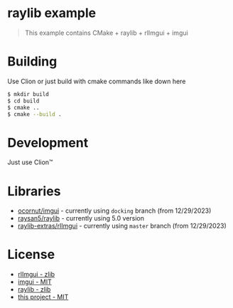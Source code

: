 # raylib example

> This example contains CMake + raylib + rlImgui + imgui

# Building
Use Clion or just build with cmake commands like down here
```bash
$ mkdir build
$ cd build
$ cmake ..
$ cmake --build .
```

# Development
Just use Clion™️

# Libraries
- [ocornut/imgui](https://github.com/ocornut/imgui) - currently using `docking` branch (from 12/29/2023)
- [raysan5/raylib](https://github.com/raysan5/raylib) - currently using 5.0 version
- [raylib-extras/rlImgui](https://github.com/raylib-extras/rlImgui) - currently using `master` branch (from 12/29/2023)

# License
- [rlImgui - zlib](https://raw.githubusercontent.com/raylib-extras/rlImGui/main/LICENSE)
- [imgui - MIT](https://raw.githubusercontent.com/ocornut/imgui/master/LICENSE.txt)
- [raylib - zlib](https://raw.githubusercontent.com/raysan5/raylib/master/LICENSE)
- [this project - MIT](https://raw.githubusercontent.com/nosqd/raylib-example/master/LICENSE)